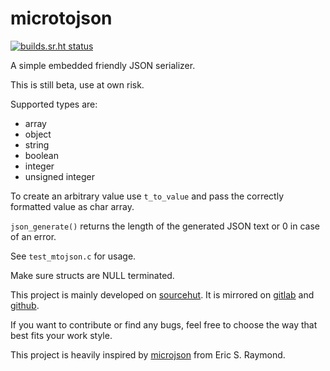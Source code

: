 # microtojson

[![builds.sr.ht status](https://builds.sr.ht/~rkta/microtojson.svg)](https://builds.sr.ht/~rkta/microtojson?)

A simple embedded friendly JSON serializer.

This is still beta, use at own risk.

Supported types are:
- array
- object
- string
- boolean
- integer
- unsigned integer

To create an arbitrary value use `t_to_value` and pass the correctly formatted value as char array.

`json_generate()` returns the length of the generated JSON text or 0 in case of an error.

See `test_mtojson.c` for usage.

Make sure structs are NULL terminated.

This project is mainly developed on [sourcehut](https://sr.ht/~rkta/microtojson/).
It is mirrored on [gitlab](https://gitlab.com/rkta/microtojson) and [github](https://github.com/rkta/microtojson).

If you want to contribute or find any bugs, feel free to choose the way that best fits your work style.

This project is heavily inspired by [microjson](https://gitlab.com/esr/microjson/) from Eric S. Raymond.
